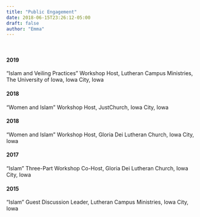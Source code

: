 ```yaml
---
title: "Public Engagement"
date: 2018-06-15T23:26:12-05:00
draft: false
author: "Emma"
---
```

<br>

#### 2019		
“Islam and Veiling Practices” Workshop Host, Lutheran Campus Ministries, The University of Iowa, Iowa City, Iowa

#### 2018		
“Women and Islam” Workshop Host, JustChurch, Iowa City, Iowa 

#### 2018		
“Women and Islam” Workshop Host, Gloria Dei Lutheran Church, Iowa City, Iowa

#### 2017		
“Islam” Three-Part Workshop Co-Host, Gloria Dei Lutheran Church, Iowa City, Iowa

#### 2015		
“Islam” Guest Discussion Leader, Lutheran Campus Ministries, Iowa City, Iowa
